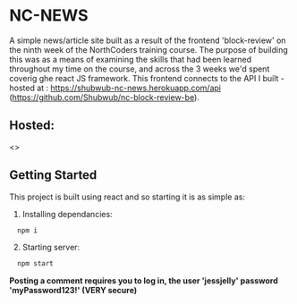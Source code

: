 # NC-NEWS
A simple news/article site built as a result of the frontend 'block-review' on the ninth week of the NorthCoders training course. The purpose of building this was as a means of examining the skills that had been learned throughout my time on the course, and across the 3 weeks we'd spent coverig ghe react JS framework. This frontend connects to the API I built - hosted at : <https://shubwub-nc-news.herokuapp.com/api> (<https://github.com/Shubwub/nc-block-review-be>).

## Hosted:
 <>

## Getting Started
This project is built using react and so starting it is as simple as:

1. Installing dependancies:
  ```bash
    npm i 
  ```
2. Starting server:
  ```bash
    npm start
  ```


**Posting a comment requires you to log in, the user 'jessjelly' password 'myPassword123!' (VERY secure)**
